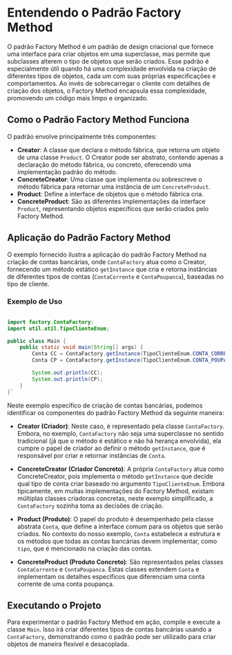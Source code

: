 # Entendendo o Padrão Factory Method

O padrão Factory Method é um padrão de design criacional que fornece uma interface para criar objetos em uma superclasse, mas permite que subclasses alterem o tipo de objetos que serão criados. Esse padrão é especialmente útil quando há uma complexidade envolvida na criação de diferentes tipos de objetos, cada um com suas próprias especificações e comportamentos. Ao invés de sobrecarregar o cliente com detalhes de criação dos objetos, o Factory Method encapsula essa complexidade, promovendo um código mais limpo e organizado.

## Como o Padrão Factory Method Funciona

O padrão envolve principalmente três componentes:

- **Creator**: A classe que declara o método fábrica, que retorna um objeto de uma classe `Product`. O Creator pode ser abstrato, contendo apenas a declaração do método fábrica, ou concreto, oferecendo uma implementação padrão do método.
- **ConcreteCreator**: Uma classe que implementa ou sobrescreve o método fábrica para retornar uma instância de um `ConcreteProduct`.
- **Product**: Define a interface de objetos que o método fábrica cria.
- **ConcreteProduct**: São as diferentes implementações da interface `Product`, representando objetos específicos que serão criados pelo Factory Method.

## Aplicação do Padrão Factory Method

O exemplo fornecido ilustra a aplicação do padrão Factory Method na criação de contas bancárias, onde `ContaFactory` atua como o Creator, fornecendo um método estático `getInstance` que cria e retorna instâncias de diferentes tipos de contas (`ContaCorrente` e `ContaPoupanca`), baseadas no tipo de cliente.

### Exemplo de Uso

```java

import factory.ContaFactory; 
import util.util.TipoClienteEnum;  

public class Main {     
	public static void main(String[] args) {         
		Conta CC = ContaFactory.getInstance(TipoClienteEnum.CONTA_CORRENTE);         
		Conta CP = ContaFactory.getInstance(TipoClienteEnum.CONTA_POUPANCA);          

		System.out.println(CC);         
		System.out.println(CP);     
	} 
}`
```

Neste exemplo específico de criação de contas bancárias, podemos identificar os componentes do padrão Factory Method da seguinte maneira:

- **Creator (Criador)**: Neste caso, é representado pela classe `ContaFactory`. Embora, no exemplo, `ContaFactory` não seja uma superclasse no sentido tradicional (já que o método é estático e não há herança envolvida), ela cumpre o papel de criador ao definir o método `getInstance`, que é responsável por criar e retornar instâncias de `Conta`.
    
- **ConcreteCreator (Criador Concreto)**: A própria `ContaFactory` atua como ConcreteCreator, pois implementa o método `getInstance` que decide qual tipo de conta criar baseado no argumento `TipoClienteEnum`. Embora tipicamente, em muitas implementações do Factory Method, existam múltiplas classes criadoras concretas, neste exemplo simplificado, a `ContaFactory` sozinha toma as decisões de criação.
    
- **Product (Produto)**: O papel do produto é desempenhado pela classe abstrata `Conta`, que define a interface comum para os objetos que serão criados. No contexto do nosso exemplo, `Conta` estabelece a estrutura e os métodos que todas as contas bancárias devem implementar, como `tipo`, que é mencionado na criação das contas.
    
- **ConcreteProduct (Produto Concreto)**: São representados pelas classes `ContaCorrente` e `ContaPoupanca`. Estas classes extendem `Conta` e implementam os detalhes específicos que diferenciam uma conta corrente de uma conta poupança.
## Executando o Projeto

Para experimentar o padrão Factory Method em ação, compile e execute a classe `Main`. Isso irá criar diferentes tipos de contas bancárias usando a `ContaFactory`, demonstrando como o padrão pode ser utilizado para criar objetos de maneira flexível e desacoplada.
